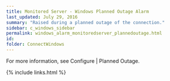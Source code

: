 ```yaml
---
title: ﻿Monitored Server - Windows Planned Outage Alarm
last_updated: July 29, 2016
summary: "Raised during a planned outage of the connection."
sidebar: c_windows_sidebar
permalink: windows_alarm_monitoredserver_plannedoutage.html
id:
folder: ConnectWindows
---
```



For more information, see Configure \| Planned Outage.


{% include links.html %}
